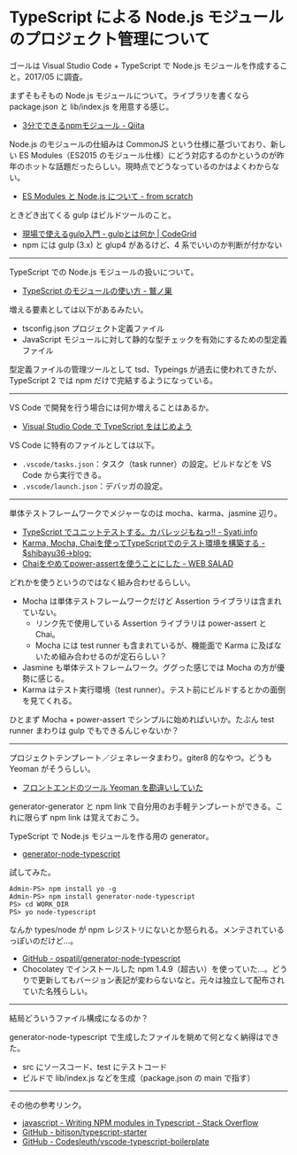# TypeScript による Node.js モジュールのプロジェクト管理について
ゴールは Visual Studio Code + TypeScript で Node.js モジュールを作成すること。2017/05 に調査。

まずそもそもの Node.js モジュールについて。ライブラリを書くなら package.json と lib/index.js を用意する感じ。
- [3分でできるnpmモジュール - Qiita](http://qiita.com/fnobi/items/f6b1574fb9f4518ed520)

Node.js のモジュールの仕組みは CommonJS という仕様に基づいており、新しい ES Modules（ES2015 のモジュール仕様）にどう対応するのかというのが昨年のホットな話題だったらしい。現時点でどうなっているのかはよくわからない。
- [ES Modules と Node.js について - from scratch](http://yosuke-furukawa.hatenablog.com/entry/2016/05/10/111102)

ときどき出てくる gulp はビルドツールのこと。
- [現場で使えるgulp入門 - gulpとは何か | CodeGrid](https://app.codegrid.net/entry/gulp-1)
- npm には gulp (3.x) と glup4 があるけど、4 系でいいのか判断が付かない 

---

TypeScript での Node.js モジュールの扱いについて。
- [TypeScript のモジュールの使い方 - 鷲ノ巣](http://tech.blog.aerie.jp/entry/2015/12/11/000000)

増える要素としては以下があるみたい。
- tsconfig.json プロジェクト定義ファイル
- JavaScript モジュールに対して静的な型チェックを有効にするための型定義ファイル

型定義ファイルの管理ツールとして tsd、Typeings が過去に使われてきたが、TypeScript 2 では npm だけで完結するようになっている。

---

VS Code で開発を行う場合には何か増えることはあるか。
- [Visual Studio Code で TypeScript をはじめよう](https://r2.ag/vscode-typescript/)

VS Code に特有のファイルとしては以下。
- `.vscode/tasks.json`：タスク（task runner）の設定。ビルドなどを VS Code から実行できる。
- `.vscode/launch.json`：デバッガの設定。

---

単体テストフレームワークでメジャーなのは mocha、karma、jasmine 辺り。
- [TypeScript でユニットテストする。カバレッジもねっ!! - Syati.info](http://blog.syati.info/post/typescript_coverage/)
- [Karma, Mocha, Chaiを使ってTypeScriptでのテスト環境を構築する - $shibayu36->blog;](http://blog.shibayu36.org/entry/2016/04/12/180000)
- [Chaiをやめてpower-assertを使うことにした - WEB SALAD](http://web-salad.hateblo.jp/entry/2016/01/26/083000)

どれかを使うというのではなく組み合わせるらしい。
- Mocha は単体テストフレームワークだけど Assertion ライブラリは含まれていない。
    - リンク先で使用している Assertion ライブラリは power-assert と Chai。
    - Mocha には test runner も含まれているが、機能面で Karma に及ばないため組み合わせるのが定石らしい？
- Jasmine も単体テストフレームワーク。ググった感じでは Mocha の方が優勢に感じる。
- Karma はテスト実行環境（test runner）。テスト前にビルドするとかの面倒を見てくれる。

ひとまず Mocha + power-assert でシンプルに始めればいいか。たぶん test runner まわりは gulp でもできるんじゃないか？

---

プロジェクトテンプレート／ジェネレータまわり。giter8 的なやつ。どうも Yeoman がそうらしい。
- [フロントエンドのツール Yeoman を勘違いしていた](https://www.slideshare.net/girigiribauer/20130629-yeoman)

generator-generator と npm link で自分用のお手軽テンプレートができる。これに限らず npm link は覚えておこう。

TypeScript で Node.js モジュールを作る用の generator。
- [generator-node-typescript](https://www.npmjs.com/package/generator-node-typescript)

試してみた。
```
Admin-PS> npm install yo -g
Admin-PS> npm install generator-node-typescript
PS> cd WORK_DIR
PS> yo node-typescript
```
なんか types/node が npm レジストリにないとか怒られる。メンテされているっぽいのだけど…。
- [GitHub - ospatil/generator-node-typescript](https://github.com/ospatil/generator-node-typescript)
- Chocolatey でインストールした npm 1.4.9（超古い）を使っていた…。どうりで更新してもバージョン表記が変わらないなと。元々は独立して配布されていた名残らしい。

---

結局どういうファイル構成になるのか？

generator-node-typescript で生成したファイルを眺めて何となく納得はできた。
- src にソースコード、test にテストコード
- ビルドで lib/index.js などを生成（package.json の main で指す）

---

その他の参考リンク。
- [javascript - Writing NPM modules in Typescript - Stack Overflow](http://stackoverflow.com/questions/30928253/writing-npm-modules-in-typescript)
- [GitHub - bitjson/typescript-starter](https://github.com/bitjson/typescript-starter)
- [GitHub - Codesleuth/vscode-typescript-boilerplate](https://github.com/Codesleuth/vscode-typescript-boilerplate)